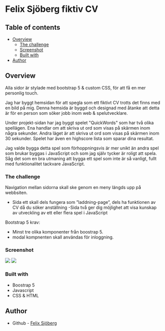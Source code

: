 # Felix Sjöberg fiktiv CV
## Table of contents

- [Overview](#overview)
  - [The challenge](#the-challenge)
  - [Screenshot](#screenshot)
  - [Built with](#built-with)
- [Author](#author)

## Overview

Alla sidor är stylade med bootstrap 5 & custom CSS, för att få en mer personlig touch.

Jag har byggt hemsidan för att spegla som ett fiktivt CV trotts det finns med en bild på mig. Denna hemsida är byggd och designad med åtanke att detta är för en person som söker jobb inom web & spelutvecklare.

Under projekt-sidan har jag byggt spelet "QuickWords" som har två olika spellägen. Ena handlar om att skriva ut ord som visas på skärmen inom några sekunder. Andra läget är att skriva ut ord som visas på skärmen inom 30 sekunder. Spelet har även en highscore lista som sparar dina resultat.

Jag valde bygga detta spel som förhoppningsvis är mer unikt än andra spel som brukar byggas i JavaScript och som jag själv tycker är roligt att spela. Såg det som en bra utmaning att bygga ett spel som inte är så vanligt, fullt med funktionalitet tackvare JavaScript.


### The challenge
Navigation mellan sidorna skall ske genom en meny längds upp på webbsiten.

- Sida ett skall dels fungera som ”laddning-page”, dels ha funktionen av CV då du söker anställning
-Sida två ger dig möjlighet att visa kunskap av utveckling av ett eller flera spel i JavaScript

Bootstrap 5 krav:
- Minst tre olika komponenter från boostrap 5.
- modal kompnenten skall användas för inloggning.

### Screenshot

![](./images/screenshot.png)
![](./images/screenshot.png)

### Built with
- Boostrap 5
- Javascript
- CSS & HTML

## Author

- Github - [Felix Sjöberg](https://github.com/felixsjoberg)





